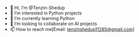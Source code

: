 - 👋 Hi, I’m @Tenzin-Shedup
- 👀 I’m interested in Python projects
- 🌱 I’m currently learning Python
- 💞️ I’m looking to collaborate on AI projects
- 📫 How to reach me[Email: tenzinshedup11285@gmail.com]

<!---
Tenzin-Shedup/Tenzin-Shedup is a ✨ special ✨ repository because its `README.md` (this file) appears on your GitHub profile.
You can click the Preview link to take a look at your changes.
--->
